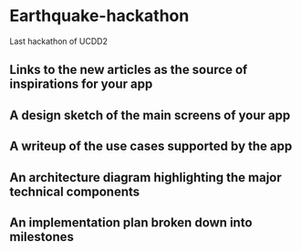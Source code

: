 # Earthquake-hackathon
Last hackathon of UCDD2
## Links to the new articles as the source of inspirations for your app
## A design sketch of the main screens of your app
## A writeup of the use cases supported by the app
## An architecture diagram highlighting the major technical components
## An implementation plan broken down into milestones
